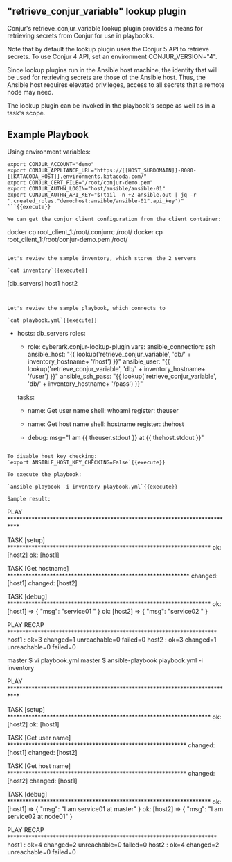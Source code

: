 
## "retrieve_conjur_variable" lookup plugin

Conjur's retrieve_conjur_variable lookup plugin provides a means for retrieving secrets from Conjur for use in playbooks.

Note that by default the lookup plugin uses the Conjur 5 API to retrieve secrets. To use Conjur 4 API, set an environment CONJUR_VERSION="4".

Since lookup plugins run in the Ansible host machine, the identity that will be used for retrieving secrets are those of the Ansible host. Thus, the Ansible host requires elevated privileges, access to all secrets that a remote node may need.

The lookup plugin can be invoked in the playbook's scope as well as in a task's scope.

## Example Playbook

Using environment variables:

```
export CONJUR_ACCOUNT="demo"
export CONJUR_APPLIANCE_URL="https://[[HOST_SUBDOMAIN]]-8080-[[KATACODA_HOST]].environments.katacoda.com/"
export CONJUR_CERT_FILE="/root/conjur-demo.pem"
export CONJUR_AUTHN_LOGIN="host/ansible/ansible-01"
export CONJUR_AUTHN_API_KEY="$(tail -n +2 ansible.out | jq -r '.created_roles."demo:host:ansible/ansible-01".api_key')"
```{{execute}}

We can get the conjur client configuration from the client container:

```
docker cp root_client_1:/root/.conjurrc /root/
docker cp root_client_1:/root/conjur-demo.pem /root/
```{{execute}}

Let's review the sample inventory, which stores the 2 servers

`cat inventory`{{execute}}

```
[db_servers]
host1
host2
```


Let's review the sample playbook, which connects to 

`cat playbook.yml`{{execute}}

```
- hosts: db_servers
  roles:
    - role: cyberark.conjur-lookup-plugin
  vars:
      ansible_connection: ssh      
      ansible_host: "{{ lookup('retrieve_conjur_variable', 'db/' + inventory_hostname+ '/host') }}"
      ansible_user: "{{ lookup('retrieve_conjur_variable', 'db/' + inventory_hostname+ '/user') }}"
      ansible_ssh_pass: "{{ lookup('retrieve_conjur_variable', 'db/' + inventory_hostname+ '/pass') }}"

  tasks:
    - name: Get user name
      shell: whoami
      register: theuser

    - name: Get host name
      shell: hostname
      register: thehost

    - debug: msg="I am {{ theuser.stdout }} at {{ thehost.stdout }}"

```

To disable host key checking:
`export ANSIBLE_HOST_KEY_CHECKING=False`{{execute}}

To execute the playbook:

`ansible-playbook -i inventory playbook.yml`{{execute}}

Sample result:

```
PLAY ***************************************************************************

TASK [setup] *******************************************************************
ok: [host2]
ok: [host1]

TASK [Get hostname] ************************************************************
changed: [host1]
changed: [host2]

TASK [debug] *******************************************************************
ok: [host1] => {
    "msg": "service01 "
}
ok: [host2] => {
    "msg": "service02 "
}

PLAY RECAP *********************************************************************
host1                      : ok=3    changed=1    unreachable=0    failed=0
host2                      : ok=3    changed=1    unreachable=0    failed=0

master $ vi playbook.yml
master $ ansible-playbook playbook.yml -i inventory

PLAY ***************************************************************************

TASK [setup] *******************************************************************
ok: [host2]
ok: [host1]

TASK [Get user name] ***********************************************************
changed: [host1]
changed: [host2]

TASK [Get host name] ***********************************************************
changed: [host2]
changed: [host1]

TASK [debug] *******************************************************************
ok: [host1] => {
    "msg": "I am  service01 at master"
}
ok: [host2] => {
    "msg": "I am  service02 at node01"
}

PLAY RECAP *********************************************************************
host1                      : ok=4    changed=2    unreachable=0    failed=0
host2                      : ok=4    changed=2    unreachable=0    failed=0
```
